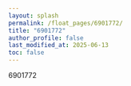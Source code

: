 ```yaml
---
layout: splash
permalink: /float_pages/6901772/
title: "6901772"
author_profile: false
last_modified_at: 2025-06-13
toc: false
---
```

 
6901772
